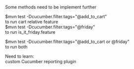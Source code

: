 Some methods need to be implement further
<p>
$mvn test -Dcucumber.filter.tags="@add_to_cart"
<br>to run cart relative feature
<br>
$mvn test -Dcucumber.filter.tags="@friday"
<br>
to run is_it_friday.feature

$mvn test -Dcucumber.filter.tags="@add_to_cart or @friday"
<br>to run both



Need to learn:
 <br>custom Cucumber reporting plugin

